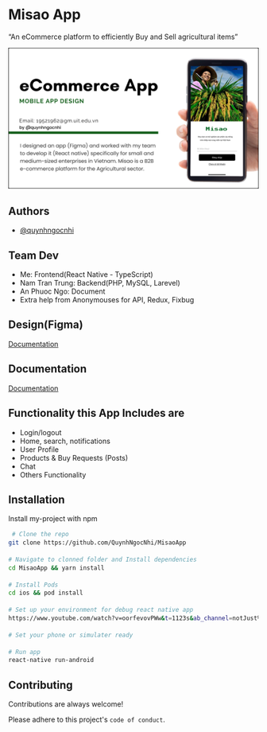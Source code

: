
# Misao App

“An eCommerce platform to efficiently Buy and Sell agricultural items”

![Logo](./src//assets//image/App%20Cover.png)


## Authors

- [@quynhngocnhi](https://github.com/QuynhNgocNhi)

## Team Dev
- Me: Frontend(React Native - TypeScript)
- Nam Tran Trung: Backend(PHP, MySQL, Larevel)
- An Phuoc Ngo: Document
- Extra help from Anonymouses for API, Redux, Fixbug

## Design(Figma)

[Documentation](https://www.figma.com/community/file/1124629862935021983?fuid=1083664351246739449)

## Documentation

[Documentation](https://drive.google.com/file/d/1dgkwhcILIVtmllGpYMPynGHUbQH-JSfO/view?usp=sharing)


## Functionality this App Includes are

- Login/logout
- Home, search, notifications
- User Profile 
- Products & Buy Requests (Posts)
- Chat
- Others Functionality





## Installation

Install my-project with npm

```bash
 # Clone the repo
git clone https://github.com/QuynhNgocNhi/MisaoApp

# Navigate to clonned folder and Install dependencies
cd MisaoApp && yarn install

# Install Pods
cd ios && pod install

# Set up your environment for debug react native app
https://www.youtube.com/watch?v=oorfevovPWw&t=1123s&ab_channel=notJust%E2%80%A4dev

# Set your phone or simulater ready

# Run app
react-native run-android

```
    
## Contributing

Contributions are always welcome!

Please adhere to this project's `code of conduct`.

